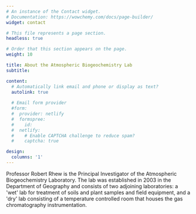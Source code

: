 ```yaml
---
# An instance of the Contact widget.
# Documentation: https://wowchemy.com/docs/page-builder/
widget: contact

# This file represents a page section.
headless: true

# Order that this section appears on the page.
weight: 10

title: About the Atmospheric Biogeochemistry Lab
subtitle:

content:
  # Automatically link email and phone or display as text?
  autolink: true
  
  # Email form provider
  #form:
  #  provider: netlify
  #  formspree:
  #    id:
  #  netlify:
  #    # Enable CAPTCHA challenge to reduce spam?
  #    captcha: true

design:
  columns: '1'
---
```


Professor Robert Rhew is the Principal Investigator of the Atmospheric Biogeochemistry Laboratory.  The lab was established in 2003 in the Department of Geography and consists of two adjoining laboratories: a 'wet' lab for treatment of soils and plant samples and field equipment, and a 'dry' lab consisting of a temperature controlled room that houses the gas chromatography instrumentation.  
